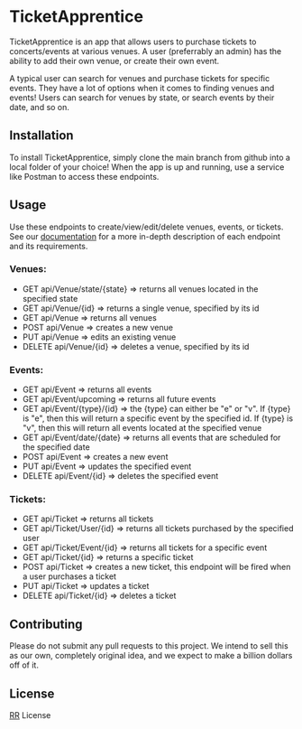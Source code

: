 # TicketApprentice

TicketApprentice is an app that allows users to purchase tickets to concerts/events at various venues. A user (preferrably an admin) has the ability to add their own venue, or create their own event.

A typical user can search for venues and purchase tickets for specific events. They have a lot of options when it comes to finding venues and events! Users can search for venues by state, or search events by their date, and so on.

## Installation

To install TicketApprentice, simply clone the main branch from github into a local folder of your choice!
When the app is up and running, use a service like Postman to access these endpoints. 

## Usage

Use these endpoints to create/view/edit/delete venues, events, or tickets. See our [documentation](https://www.youtube.com/watch?v=iik25wqIuFo&ab_channel=Rickroll%2Cbutwithadifferentlink) for a more in-depth description of each endpoint and its requirements.

### Venues:
- GET api/Venue/state/{state} => returns all venues located in the specified state
- GET api/Venue/{id} => returns a single venue, specified by its id
- GET api/Venue => returns all venues
- POST api/Venue => creates a new venue
- PUT api/Venue => edits an existing venue
- DELETE api/Venue/{id} => deletes a venue, specified by its id

### Events:
- GET api/Event => returns all events
- GET api/Event/upcoming => returns all future events
- GET api/Event/{type}/{id} => the {type} can either be "e" or "v". If {type} is "e", then this will return a specific event by the specified id. If {type} is "v", then this will return all events located at the specified venue
- GET api/Event/date/{date} => returns all events that are scheduled for the specified date
- POST api/Event => creates a new event
- PUT api/Event => updates the specified event
- DELETE api/Event/{id} => deletes the specified event

### Tickets: 
- GET api/Ticket => returns all tickets
- GET api/Ticket/User/{id} => returns all tickets purchased by the specified user
- GET api/Ticket/Event/{id} => returns all tickets for a specific event
- GET api/Ticket/{id} => returns a specific ticket
- POST api/Ticket => creates a new ticket, this endpoint will be fired when a user purchases a ticket
- PUT api/Ticket => updates a ticket
- DELETE api/Ticket/{id} => deletes a ticket

## Contributing
Please do not submit any pull requests to this project. We intend to sell this as our own, completely original idea, and we expect to make a billion dollars off of it. 

## License
[RR](https://www.youtube.com/watch?v=iik25wqIuFo&ab_channel=Rickroll%2Cbutwithadifferentlink) License
